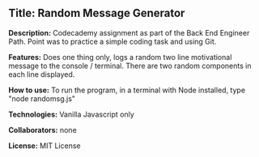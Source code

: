 ## Title: Random Message Generator

**Description:** Codecademy assignment as part of the Back End Engineer Path.  Point was to practice a simple coding task and using Git.

**Features:** Does one thing only, logs a random two line motivational message to the console / terminal. There are two random components in each line displayed.

**How to use:** To run the program, in a terminal with Node installed, type "node randomsg.js"

**Technologies:** Vanilla Javascript only

**Collaborators:** none

**License:** MIT License
